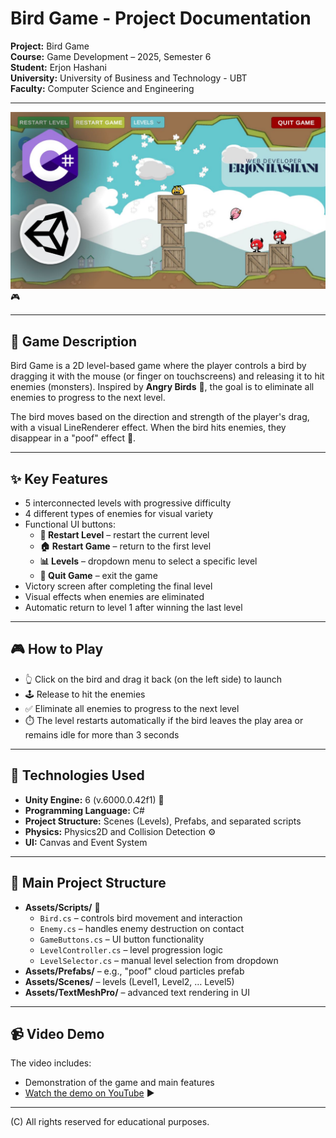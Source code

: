 # Bird Game - Project Documentation

**Project:** Bird Game  
**Course:** Game Development – 2025, Semester 6  
**Student:** Erjon Hashani  
**University:** University of Business and Technology - UBT  
**Faculty:** Computer Science and Engineering

---

![Bird Game](BirdGame.jpg) 🎮

---

## 🎯 Game Description
Bird Game is a 2D level-based game where the player controls a bird by dragging it with the mouse (or finger on touchscreens) and releasing it to hit enemies (monsters). Inspired by **Angry Birds** 🦅, the goal is to eliminate all enemies to progress to the next level.

The bird moves based on the direction and strength of the player's drag, with a visual LineRenderer effect. When the bird hits enemies, they disappear in a "poof" effect 💨.

---

## ✨ Key Features
- 5 interconnected levels with progressive difficulty  
- 4 different types of enemies for visual variety  
- Functional UI buttons:  
  - **🔄 Restart Level** – restart the current level  
  - **🏠 Restart Game** – return to the first level  
  - **📊 Levels** – dropdown menu to select a specific level  
  - **🚪 Quit Game** – exit the game  
- Victory screen after completing the final level  
- Visual effects when enemies are eliminated  
- Automatic return to level 1 after winning the last level  

---

## 🎮 How to Play
- 👆 Click on the bird and drag it back (on the left side) to launch  
- 🕹️ Release to hit the enemies  
- ✅ Eliminate all enemies to progress to the next level  
- ⏱️ The level restarts automatically if the bird leaves the play area or remains idle for more than 3 seconds  

---

## 🔧 Technologies Used
- **Unity Engine:** 6 (v.6000.0.42f1) 🎲  
- **Programming Language:** C#  
- **Project Structure:** Scenes (Levels), Prefabs, and separated scripts  
- **Physics:** Physics2D and Collision Detection ⚙️  
- **UI:** Canvas and Event System  

---

## 📁 Main Project Structure
- **Assets/Scripts/** 📂  
  - `Bird.cs` – controls bird movement and interaction 
  - `Enemy.cs` – handles enemy destruction on contact  
  - `GameButtons.cs` – UI button functionality
  - `LevelController.cs` – level progression logic  
  - `LevelSelector.cs` – manual level selection from dropdown  
- **Assets/Prefabs/** – e.g., "poof" cloud particles prefab  
- **Assets/Scenes/** – levels (Level1, Level2, … Level5)  
- **Assets/TextMeshPro/** – advanced text rendering in UI  

---

## 📹 Video Demo
The video includes:  
- Demonstration of the game and main features  
- [Watch the demo on YouTube](https://www.youtube.com/watch?v=5806PCnyOBI) ▶️

---

(C) All rights reserved for educational purposes.

